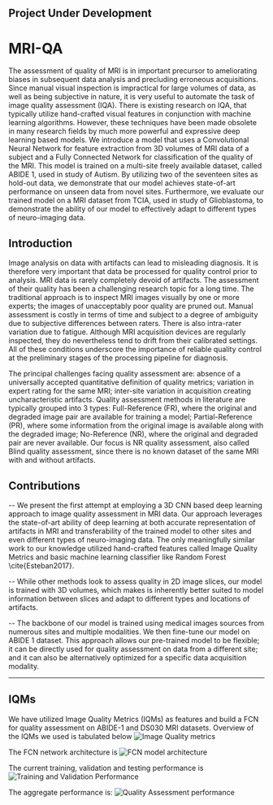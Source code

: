 ## Project Under Development 

# MRI-QA
The assessment of quality of MRI is in important precursor to ameliorating biases in subsequent data analysis and precluding erroneous acquisitions. Since manual visual inspection is impractical for large volumes of data, as well as being subjective in nature, it is very useful to automate the task of image quality assessment (IQA). There is existing research on IQA, that typically utilize hand-crafted visual features in conjunction with machine learning algorithms. However, these techniques have been made obsolete in many research fields by much more powerful and expressive deep learning based models. We introduce a model that uses a Convolutional Neural Network for  feature extraction from 3D volumes of MRI data of a subject and a Fully Connected Network for classification of the quality of the MRI. This model is trained on a multi-site freely available dataset, called ABIDE 1, used in study of Autism. By utilizing two of the seventeen sites as hold-out data, we demonstrate that our model achieves state-of-art performance on unseen data from novel sites. Furthermore, we evaluate our trained model on a MRI dataset from TCIA, used in study of Glioblastoma, to demonstrate the ability of our model to effectively adapt to different types of neuro-imaging data.

## Introduction
Image analysis on data with artifacts can lead to misleading diagnosis. It is therefore very important that data be processed for quality control prior to analysis. MRI data is rarely completely devoid of artifacts. The assessment of their quality has been a challenging research topic for a long time. The traditional approach is to inspect MRI images visually by one or more experts; the images of unacceptably poor quality are pruned out. Manual assessment is costly in terms of time and subject to a degree of ambiguity due to subjective differences between raters. There is also intra-rater variation due to fatigue. Although MRI acquisition devices are regularly inspected, they do nevertheless tend to drift from their calibrated settings. All of these conditions underscore the importance of reliable quality control at the preliminary stages of the processing pipeline for diagnosis.

The principal challenges facing quality assessment are: absence of a universally accepted quantitative definition of quality metrics; variation in expert rating for the same MRI; inter-site variation in acquisition creating uncharacteristic artifacts. Quality assessment methods in literature are typically grouped into 3 types: Full-Reference (FR), where the original and degraded image pair are available for training a model; Partial-Reference (PR), where some information from the original image is available along with the degraded image; No-Reference (NR), where the original and degraded pair are never available. Our focus is NR quality assessment, also called Blind quality assessment, since there is no known dataset of the same MRI with and without artifacts.

## Contributions

-- We present the first attempt at employing a 3D CNN based deep learning approach to image quality assessment in MRI data. Our approach leverages the state-of-art ability of deep learning at both accurate representation of artifacts in MRI and transferability of the trained model to other sites and even different types of neuro-imaging data. The only meaningfully similar work to our knowledge utilized hand-crafted features called Image Quality Metrics and basic machine learning classifier like Random Forest \cite{Esteban2017}.

-- While other methods look to assess quality in 2D image slices, our model is trained with 3D volumes, which makes is inherently better suited to model information between slices and adapt to different types and locations of artifacts.

-- The backbone of our model is trained using medical images sources from numerous sites and multiple modalities. We then fine-tune our model on ABIDE 1 dataset. This approach allows our pre-trained model to be flexible; it can be directly used for quality assessment on data from a different site; and it can also be alternatively optimized for a specific data acquisition modality.

--------------------------------------------------------------------------------------------------------------------------

## IQMs
We have utilized Image Quality Metrics (IQMs) as features and build a FCN for quality assessment on ABIDE-1 and DS030 MRI datasets.
Overview of the IQMs we used is tabulated below
![Image Quality metrics](https://www.dropbox.com/s/y77ergfdclwh3lh/iqms.png?raw=1)

The FCN network architecture is
![FCN model architecture](https://www.dropbox.com/s/sh6vbu8r0bcmde6/network_arch.PNG?raw=1)

The current training, validation and testing performance is
![Training and Validation Performance](https://www.dropbox.com/s/3k23k4quj3lo3bj/performance.png?raw=1)

The aggregate performance is:
![Quality Assessment performance](https://www.dropbox.com/s/sfzv1hcwdhg8p76/results_table.png?raw=1)
